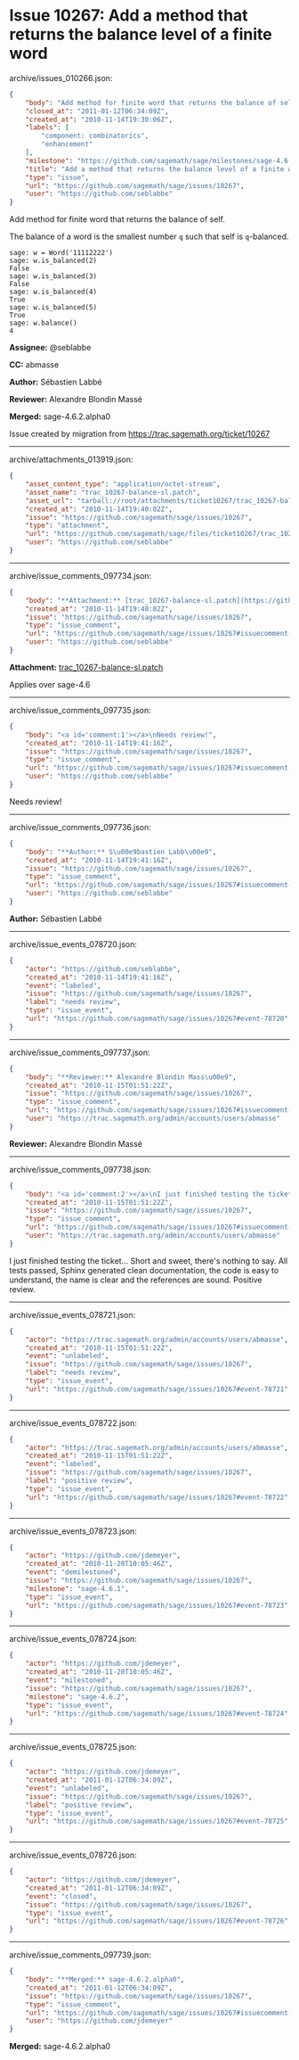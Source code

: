 # Issue 10267: Add a method that returns the balance level of a finite word

archive/issues_010266.json:
```json
{
    "body": "Add method for finite word that returns the balance of self. \n\nThe balance of a word is the smallest number `q` such that self is `q`-balanced.\n\n```\nsage: w = Word('11112222')\nsage: w.is_balanced(2)\nFalse\nsage: w.is_balanced(3)\nFalse\nsage: w.is_balanced(4)\nTrue\nsage: w.is_balanced(5)\nTrue\nsage: w.balance()\n4\n```\n\n\n**Assignee:** @seblabbe\n\n**CC:**  abmasse\n\n**Author:** S\u00e9bastien Labb\u00e9\n\n**Reviewer:** Alexandre Blondin Mass\u00e9\n\n**Merged:** sage-4.6.2.alpha0\n\nIssue created by migration from https://trac.sagemath.org/ticket/10267\n\n",
    "closed_at": "2011-01-12T06:34:09Z",
    "created_at": "2010-11-14T19:30:06Z",
    "labels": [
        "component: combinatorics",
        "enhancement"
    ],
    "milestone": "https://github.com/sagemath/sage/milestones/sage-4.6.2",
    "title": "Add a method that returns the balance level of a finite word",
    "type": "issue",
    "url": "https://github.com/sagemath/sage/issues/10267",
    "user": "https://github.com/seblabbe"
}
```
Add method for finite word that returns the balance of self. 

The balance of a word is the smallest number `q` such that self is `q`-balanced.

```
sage: w = Word('11112222')
sage: w.is_balanced(2)
False
sage: w.is_balanced(3)
False
sage: w.is_balanced(4)
True
sage: w.is_balanced(5)
True
sage: w.balance()
4
```


**Assignee:** @seblabbe

**CC:**  abmasse

**Author:** Sébastien Labbé

**Reviewer:** Alexandre Blondin Massé

**Merged:** sage-4.6.2.alpha0

Issue created by migration from https://trac.sagemath.org/ticket/10267





---

archive/attachments_013919.json:
```json
{
    "asset_content_type": "application/octet-stream",
    "asset_name": "trac_10267-balance-sl.patch",
    "asset_url": "tarball://root/attachments/ticket10267/trac_10267-balance-sl.patch",
    "created_at": "2010-11-14T19:40:02Z",
    "issue": "https://github.com/sagemath/sage/issues/10267",
    "type": "attachment",
    "url": "https://github.com/sagemath/sage/files/ticket10267/trac_10267-balance-sl.patch",
    "user": "https://github.com/seblabbe"
}
```



---

archive/issue_comments_097734.json:
```json
{
    "body": "**Attachment:** [trac_10267-balance-sl.patch](https://github.com/sagemath/sage/files/ticket10267/trac_10267-balance-sl.patch)\n\nApplies over sage-4.6",
    "created_at": "2010-11-14T19:40:02Z",
    "issue": "https://github.com/sagemath/sage/issues/10267",
    "type": "issue_comment",
    "url": "https://github.com/sagemath/sage/issues/10267#issuecomment-97734",
    "user": "https://github.com/seblabbe"
}
```

**Attachment:** [trac_10267-balance-sl.patch](https://github.com/sagemath/sage/files/ticket10267/trac_10267-balance-sl.patch)

Applies over sage-4.6



---

archive/issue_comments_097735.json:
```json
{
    "body": "<a id='comment:1'></a>\nNeeds review!",
    "created_at": "2010-11-14T19:41:16Z",
    "issue": "https://github.com/sagemath/sage/issues/10267",
    "type": "issue_comment",
    "url": "https://github.com/sagemath/sage/issues/10267#issuecomment-97735",
    "user": "https://github.com/seblabbe"
}
```

<a id='comment:1'></a>
Needs review!



---

archive/issue_comments_097736.json:
```json
{
    "body": "**Author:** S\u00e9bastien Labb\u00e9",
    "created_at": "2010-11-14T19:41:16Z",
    "issue": "https://github.com/sagemath/sage/issues/10267",
    "type": "issue_comment",
    "url": "https://github.com/sagemath/sage/issues/10267#issuecomment-97736",
    "user": "https://github.com/seblabbe"
}
```

**Author:** Sébastien Labbé



---

archive/issue_events_078720.json:
```json
{
    "actor": "https://github.com/seblabbe",
    "created_at": "2010-11-14T19:41:16Z",
    "event": "labeled",
    "issue": "https://github.com/sagemath/sage/issues/10267",
    "label": "needs review",
    "type": "issue_event",
    "url": "https://github.com/sagemath/sage/issues/10267#event-78720"
}
```



---

archive/issue_comments_097737.json:
```json
{
    "body": "**Reviewer:** Alexandre Blondin Mass\u00e9",
    "created_at": "2010-11-15T01:51:22Z",
    "issue": "https://github.com/sagemath/sage/issues/10267",
    "type": "issue_comment",
    "url": "https://github.com/sagemath/sage/issues/10267#issuecomment-97737",
    "user": "https://trac.sagemath.org/admin/accounts/users/abmasse"
}
```

**Reviewer:** Alexandre Blondin Massé



---

archive/issue_comments_097738.json:
```json
{
    "body": "<a id='comment:2'></a>\nI just finished testing the ticket... Short and sweet, there's nothing to say. All tests passed, Sphinx generated clean documentation, the code is easy to understand, the name is clear and the references are sound. Positive review.",
    "created_at": "2010-11-15T01:51:22Z",
    "issue": "https://github.com/sagemath/sage/issues/10267",
    "type": "issue_comment",
    "url": "https://github.com/sagemath/sage/issues/10267#issuecomment-97738",
    "user": "https://trac.sagemath.org/admin/accounts/users/abmasse"
}
```

<a id='comment:2'></a>
I just finished testing the ticket... Short and sweet, there's nothing to say. All tests passed, Sphinx generated clean documentation, the code is easy to understand, the name is clear and the references are sound. Positive review.



---

archive/issue_events_078721.json:
```json
{
    "actor": "https://trac.sagemath.org/admin/accounts/users/abmasse",
    "created_at": "2010-11-15T01:51:22Z",
    "event": "unlabeled",
    "issue": "https://github.com/sagemath/sage/issues/10267",
    "label": "needs review",
    "type": "issue_event",
    "url": "https://github.com/sagemath/sage/issues/10267#event-78721"
}
```



---

archive/issue_events_078722.json:
```json
{
    "actor": "https://trac.sagemath.org/admin/accounts/users/abmasse",
    "created_at": "2010-11-15T01:51:22Z",
    "event": "labeled",
    "issue": "https://github.com/sagemath/sage/issues/10267",
    "label": "positive review",
    "type": "issue_event",
    "url": "https://github.com/sagemath/sage/issues/10267#event-78722"
}
```



---

archive/issue_events_078723.json:
```json
{
    "actor": "https://github.com/jdemeyer",
    "created_at": "2010-11-20T10:05:46Z",
    "event": "demilestoned",
    "issue": "https://github.com/sagemath/sage/issues/10267",
    "milestone": "sage-4.6.1",
    "type": "issue_event",
    "url": "https://github.com/sagemath/sage/issues/10267#event-78723"
}
```



---

archive/issue_events_078724.json:
```json
{
    "actor": "https://github.com/jdemeyer",
    "created_at": "2010-11-20T10:05:46Z",
    "event": "milestoned",
    "issue": "https://github.com/sagemath/sage/issues/10267",
    "milestone": "sage-4.6.2",
    "type": "issue_event",
    "url": "https://github.com/sagemath/sage/issues/10267#event-78724"
}
```



---

archive/issue_events_078725.json:
```json
{
    "actor": "https://github.com/jdemeyer",
    "created_at": "2011-01-12T06:34:09Z",
    "event": "unlabeled",
    "issue": "https://github.com/sagemath/sage/issues/10267",
    "label": "positive review",
    "type": "issue_event",
    "url": "https://github.com/sagemath/sage/issues/10267#event-78725"
}
```



---

archive/issue_events_078726.json:
```json
{
    "actor": "https://github.com/jdemeyer",
    "created_at": "2011-01-12T06:34:09Z",
    "event": "closed",
    "issue": "https://github.com/sagemath/sage/issues/10267",
    "type": "issue_event",
    "url": "https://github.com/sagemath/sage/issues/10267#event-78726"
}
```



---

archive/issue_comments_097739.json:
```json
{
    "body": "**Merged:** sage-4.6.2.alpha0",
    "created_at": "2011-01-12T06:34:09Z",
    "issue": "https://github.com/sagemath/sage/issues/10267",
    "type": "issue_comment",
    "url": "https://github.com/sagemath/sage/issues/10267#issuecomment-97739",
    "user": "https://github.com/jdemeyer"
}
```

**Merged:** sage-4.6.2.alpha0
